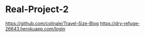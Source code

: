 # Real-Project-2


https://github.com/colinale/Travel-Size-Blog
https://dry-refuge-26643.herokuapp.com/login